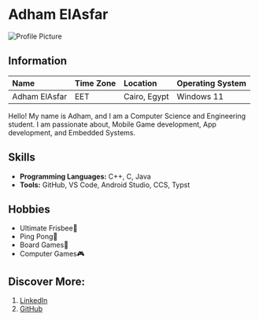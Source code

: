 Adham ElAsfar
=============

[comment]: <> (Remember to add an image)

![Profile Picture](https://github.com/AdhamElAsfar99/AdhamElAsfar99.github.io/assets/98840239/453508cd-1b01-4e15-a636-b4b9446af504)


## Information

| Name          | Time Zone | Location      | Operating System |
| :------------ | :-------- | :------------ | :--------------- |
| Adham ElAsfar | EET       | Cairo, Egypt  | Windows 11       |

Hello! My name is Adham, and I am a Computer Science and Engineering student. I am passionate about, Mobile Game development, App development, and Embedded Systems.

## Skills

- **Programming Languages:** C++, C, Java
- **Tools:** GitHub, VS Code, Android Studio, CCS, Typst

## Hobbies

+ Ultimate Frisbee🥏
+ Ping Pong🏓
+ Board Games🎲
+ Computer Games🎮

## Discover More:

1. [LinkedIn](https://www.linkedin.com/in/adham-elasfar-a2896a285/)
2. [GitHub](https://github.com/AdhamElAsfar99)


